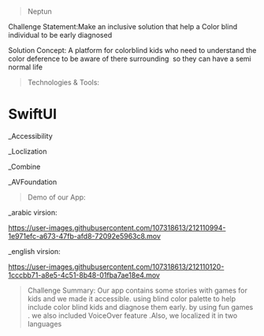 >Neptun

Challenge Statement:Make an inclusive solution that help a Color blind individual to be early diagnosed

Solution Concept: A platform for colorblind kids who need to understand the color deference to be aware of there surrounding  so they can have a semi normal life

>Technologies & Tools:

# SwiftUI

_Accessibility

_Loclization

_Combine

_AVFoundation

>Demo of our App:

_arabic virsion:


https://user-images.githubusercontent.com/107318613/212110994-1e971efc-a673-47fb-afd8-72092e5963c8.mov


_english virsion:

https://user-images.githubusercontent.com/107318613/212110120-1cccbb71-a8e5-4c51-8b48-01fba7ae18e4.mov

>Challenge Summary:
Our app contains some stories with games for kids and we made it accessible. using blind color palette to help include color blind kids and diagnose them early. by using fun games . we also included VoiceOver feature .Also, we localized it in two languages 
